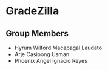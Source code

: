 # GradeZilla

## Group Members
- Hyrum Wilford Macapagal Laudato
- Arje Casipong Usman
- Phoenix Angel Ignacio Reyes
